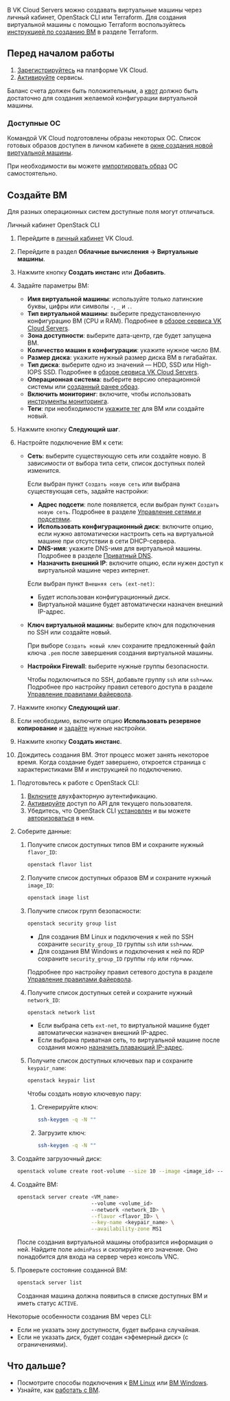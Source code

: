 В VK Cloud Servers можно создавать виртуальные машины через личный кабинет, OpenStack CLI или Terraform. Для создания виртуальной машины с помощью Terraform воспользуйтесь [инструкцией по созданию ВМ](/ru/manage/terraform/scenarios/create) в разделе Terraform.

## Перед началом работы

1. [Зарегистрируйтесь](/ru/base/account/start/registration) на платформе VK Cloud.
2. [Активируйте](/ru/base/account/start/activation) сервисы.

Баланс счета должен быть положительным, а [квот](/ru/base/account/concepts/quotasandlimits) должно быть достаточно для создания желаемой конфигурации виртуальной машины.

### Доступные ОС

Командой VK Cloud подготовлены образы некоторых ОС. Список готовых образов доступен в личном кабинете в [окне создания новой виртуальной машины](https://mcs.mail.ru/app/services/infra/servers/add).

При необходимости вы можете [импортировать образ](../../vm-images/vm-images-manage#import-obraza) ОС самостоятельно.

## Создайте ВМ

<info>

Для разных операционных систем доступные поля могут отличаться.

</info>

<tabs>
<tablist>
<tab>Личный кабинет</tab>
<tab>OpenStack CLI</tab>
</tablist>
<tabpanel>

1. Перейдите в [личный кабинет](https://mcs.mail.ru/app/) VK Cloud.
2. Перейдите в раздел **Облачные вычисления → Виртуальные машины**.
3. Нажмите кнопку **Создать инстанс** или **Добавить**.
4. Задайте параметры ВМ:
     - **Имя виртуальной машины**: используйте только латинские буквы, цифры или символы `-`, `_` и `.`.
     - **Тип виртуальной машины**: выберите предустановленную конфигурацию ВМ (CPU и RAM). Подробнее в [обзоре сервиса VK Cloud Servers](../../../concepts/vm-concept#cpu-i-ram).
     - **Зона доступности**: выберите дата-центр, где будет запущена ВМ.
     - **Количество машин в конфигурации**: укажите нужное число ВМ.
     - **Размер диска**: укажите нужный размер диска ВМ в гигабайтах.
     - **Тип диска**: выберите одно из значений — HDD, SSD или High-IOPS SSD. Подробнее в [обзоре сервиса VK Cloud Servers](../../../concepts/vm-concept#diski).
     - **Операционная система**: выберите версию операционной системы или [созданный ранее образ](../../vm-images/vm-images-manage#sozdanie-obraza).
     - **Включить мониторинг**: включите, чтобы использовать [инструменты мониторинга](/ru/manage/monitoring/monitoring-info).
     - **Теги**: при необходимости [укажите тег](../vm-manage#prisvoenie-tegov) для ВМ или создайте новый.
5. Нажмите кнопку **Следующий шаг**.
6. Настройте подключение ВМ к сети:
   - **Сеть**: выберите существующую сеть или создайте новую. В зависимости от выбора типа сети, список доступных полей изменится.

       Если выбран пункт `Создать новую сеть` или выбрана существующая сеть, задайте настройки:
       - **Адрес подсети**: поле появляется, если выбран пункт `Создать новую сеть`. Подробнее в разделе [Управление сетями и подсетями](/ru/networks/vnet/operations/manage-net).
       - **Использовать конфигурационный диск**: включите опцию, если нужно автоматически настроить сеть на виртуальной машине при отсутствии в сети DHCP-сервера.
       - **DNS-имя**: укажите DNS-имя для виртуальной машины. Подробнее в разделе [Приватный DNS](/ru/networks/dns/private-dns).
       - **Назначить внешний IP**: включите опцию, если нужен доступ к виртуальной машине через интернет.

       Если выбран пункт `Внешняя сеть (ext-net)`:
       - Будет использован конфигурационный диск.
       - Виртуальной машине будет автоматически назначен внешний IP-адрес.

   - **Ключ виртуальной машины**: выберите ключ для подключения по SSH или создайте новый.

      При выборе `Создать новый ключ` сохраните предложенный файл ключа `.pem` после завершения создания виртуальной машины.

   - **Настройки Firewall**: выберите нужные группы безопасности.

      Чтобы подключиться по SSH, добавьте группу `ssh` или `ssh+www`. Подробнее про настройку правил сетевого доступа в разделе [Управление правилами файервола](/ru/networks/vnet/operations/secgroups).

7. Нажмите кнопку **Следующий шаг**.

8. Если необходимо, включите опцию **Использовать резервное копирование** и [задайте](../../vm-backup/vm-backup-create/) нужные настройки.
9. Нажмите кнопку **Создать инстанс**.
10. Дождитесь создания ВМ. Этот процесс может занять некоторое время. Когда создание будет завершено, откроется страница с характеристиками ВМ и инструкцией по подключению.

</tabpanel>
<tabpanel>

1. Подготовьтесь к работе с OpenStack CLI:

   1. [Включите](/ru/base/account/instructions/account-manage/security#2faon) двухфакторную аутентификацию.
   2. [Активируйте](/ru/base/account/instructions/account-manage/security#2faon) доступ по API для текущего пользователя.
   3. Убедитесь, что OpenStack CLI [установлен](/ru/base/account/cli/setup) и вы можете [авторизоваться](/ru/base/account/project/cli/authorization) в нем.

2. Соберите данные:

   1. Получите список доступных типов ВМ и сохраните нужный `flavor_ID`:

      ```bash
      openstack flavor list
      ```

   2. Получите список доступных образов ВМ и сохраните нужный `image_ID`:

      ```bash
      openstack image list
      ```

   3. Получите список групп безопасности:

      ```bash
      openstack security group list
      ```

       - Для создания ВМ Linux и подключения к ней по SSH сохраните `security_group_ID` группы `ssh` или `ssh+www`.
       - Для создания ВМ Windows и подключения к ней по RDP сохраните `security_group_ID` группы `rdp` или `rdp+www`.

      Подробнее про настройку правил сетевого доступа в разделе [Управление правилами файервола](/ru/networks/vnet/operations/secgroups).

   4. Получите список доступных сетей и сохраните нужный `network_ID`:

      ```bash
      openstack network list
      ```

      - Если выбрана сеть `ext-net`, то виртуальной машине будет автоматически назначен внешний IP-адрес.
      - Если выбрана приватная сеть, то виртуальной машине после создания можно [назначить плавающий IP-адрес](/ru/networks/vnet/operations/manage-floating-ip).

   5. Получите список доступных ключевых пар и сохраните `keypair_name`:

      ```bash
      openstack keypair list
      ```

      Чтобы создать новую ключевую пару:
         1. Сгенерируйте ключ:

            ```bash
            ssh-keygen -q -N ""
            ```

         2. Загрузите ключ:

            ```bash
            ssh-keygen -q -N ""
            ```

3. Создайте загрузочный диск:

   ```bash
   openstack volume create root-volume --size 10 --image <image_id> --availability-zone MS1 --bootable
   ```

4. Создайте ВМ:

   ```bash
   openstack server create <VM_name>
                           --volume <volume_id>
                           --network <network_ID> \
                           --flavor <flavor_ID> \
                           --key-name <keypair_name> \
                           --availability-zone MS1
   ```

   После создания виртуальной машины отобразится информация о ней. Найдите поле `adminPass` и скопируйте его значение. Оно понадобится для входа на сервер через консоль VNC.

5. Проверьте состояние созданной ВМ:

   ```bash
   openstack server list
   ```

   Созданная машина должна появиться в списке доступных ВМ и иметь статус `ACTIVE`.

<info>

Некоторые особенности создания ВМ через CLI:

- Если не указать зону доступности, будет выбрана случайная.
- Если не указать диск, будет создан «эфемерный диск» (с ограничениями).

</info>

</tabpanel>
</tabs>

## Что дальше?

- Посмотрите способы подключения к [ВМ Linux](../vm-connect/vm-connect-nix/) или [ВМ Windows](../vm-connect/vm-connect-win/).
- Узнайте, как [работать с ВМ](../vm-manage/).
